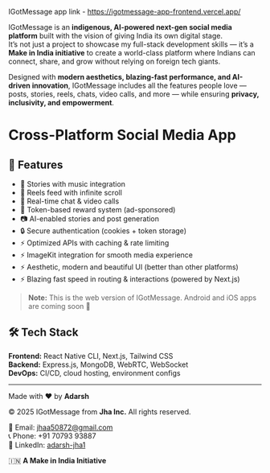IGotMessage app link - https://igotmessage-app-frontend.vercel.app/

IGotMessage is an **indigenous, AI-powered next-gen social media platform** built with the vision of giving India its own digital stage.  
It’s not just a project to showcase my full-stack development skills — it’s a **Make in India initiative** to create a world-class platform where Indians can connect, share, and grow without relying on foreign tech giants.  

Designed with **modern aesthetics, blazing-fast performance, and AI-driven innovation**, IGotMessage includes all the features people love — posts, stories, reels, chats, video calls, and more — while ensuring **privacy, inclusivity, and empowerment**.  

# Cross-Platform Social Media App

## 🚀 Features
- 📸 Stories with music integration  
- 🎥 Reels feed with infinite scroll  
- 💬 Real-time chat & video calls  
- 🎁 Token-based reward system (ad-sponsored)  
- 📷 AI-enabled stories and post generation  
- 🔒 Secure authentication (cookies + token storage)  
- ⚡ Optimized APIs with caching & rate limiting  
- ⚡ ImageKit integration for smooth media experience  
- ⚡ Aesthetic, modern and beautiful UI (better than other platforms)  
- ⚡ Blazing fast speed in routing & interactions (powered by Next.js)  

> **Note:** This is the web version of IGotMessage. Android and iOS apps are coming soon 🚀  

## 🛠 Tech Stack
**Frontend:** React Native CLI, Next.js, Tailwind CSS  
**Backend:** Express.js, MongoDB, WebRTC, WebSocket  
**DevOps:** CI/CD, cloud hosting, environment configs  

---

Made with ❤️ by **Adarsh**  

© 2025 IGotMessage from **Jha Inc.** All rights reserved.  

📧 Email: [jhaa50872@gmail.com](mailto:jhaa50872@gmail.com)  
📞 Phone: +91 70793 93887  
🔗 LinkedIn: [adarsh-jha1](https://www.linkedin.com/in/adarsh-jha1/)  

🇮🇳 **A Make in India Initiative**
